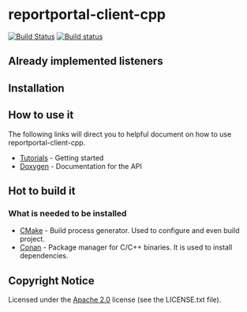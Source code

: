 # reportportal-client-cpp
[![Build Status](https://travis-ci.org/maxxboehme/reportportal-client-cpp.svg?branch=master)](https://travis-ci.org/maxxboehme/reportportal-client-cpp)
[![Build status](https://ci.appveyor.com/api/projects/status/ntfnonb50wjqnsuv/branch/master?svg=true)](https://ci.appveyor.com/project/maxxboehme/reportportal-client-cpp/branch/master)

## Already implemented listeners

## Installation

## How to use it
The following links will direct you to helpful document on how to use reportportal-client-cpp.

- [Tutorials](docs/tutorial.md) - Getting started
- [Doxygen](https://maxboehme/github.io/reportportal-client-cpp/doxygen/html) - Documentation for the API

## Hot to build it
### What is needed to be installed
- [CMake](https://cmake.org) - Build process generator. Used to configure and even build project.
- [Conan](https://conan.io) - Package manager for C/C++ binaries. It is used to install dependencies.

## Copyright Notice
Licensed under the [Apache 2.0](https://www.apache.org/licenses/LICENSE-2.0) license (see the LICENSE.txt file).
